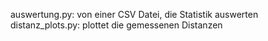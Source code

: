 auswertung.py: von einer CSV Datei, die Statistik auswerten
distanz_plots.py: plottet die gemessenen Distanzen 
